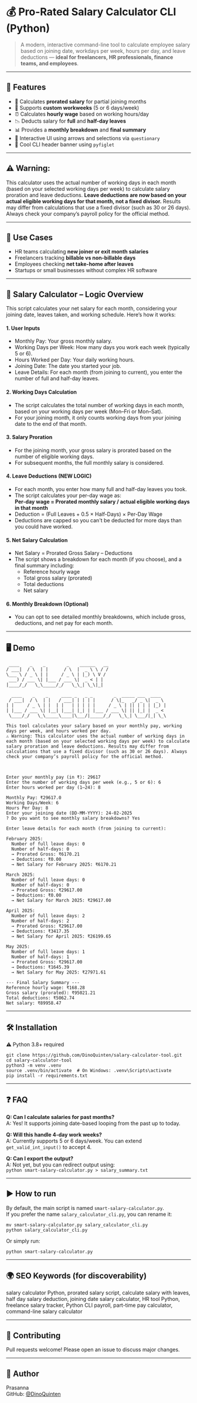 # 💰 Pro-Rated Salary Calculator CLI (Python)

> A modern, interactive command-line tool to calculate employee salary based on joining date, workdays per week, hours per day, and leave deductions — **ideal for freelancers, HR professionals, finance teams, and employees**.

---

## 🚀 Features

- 🔢 Calculates **prorated salary** for partial joining months
- 📆 Supports **custom workweeks** (5 or 6 days/week)
- ⏰ Calculates **hourly wage** based on working hours/day
- 📉 Deducts salary for **full** and **half-day leaves**
- 📊 Provides a **monthly breakdown** and **final summary**
- 💬 Interactive UI using arrows and selections via `questionary`
- 🎨 Cool CLI header banner using `pyfiglet`

---

## ⚠️ Warning:

This calculator uses the actual number of working days in each month (based on your selected working days per week) to calculate salary proration and leave deductions. **Leave deductions are now based on your actual eligible working days for that month, not a fixed divisor.** Results may differ from calculations that use a fixed divisor (such as 30 or 26 days). Always check your company’s payroll policy for the official method.

---

## 🎯 Use Cases

- HR teams calculating **new joiner or exit month salaries**
- Freelancers tracking **billable vs non-billable days**
- Employees checking **net take-home after leaves**
- Startups or small businesses without complex HR software

---

## 🧮 Salary Calculator – Logic Overview

This script calculates your net salary for each month, considering your joining date, leaves taken, and working schedule. Here’s how it works:

#### 1. User Inputs
- Monthly Pay: Your gross monthly salary.
- Working Days per Week: How many days you work each week (typically 5 or 6).
- Hours Worked per Day: Your daily working hours.
- Joining Date: The date you started your job.
- Leave Details: For each month (from joining to current), you enter the number of full and half-day leaves.

#### 2. Working Days Calculation
- The script calculates the total number of working days in each month, based on your working days per week (Mon–Fri or Mon–Sat).
- For your joining month, it only counts working days from your joining date to the end of that month.

#### 3. Salary Proration
- For the joining month, your gross salary is prorated based on the number of eligible working days.
- For subsequent months, the full monthly salary is considered.

#### 4. Leave Deductions (NEW LOGIC)
- For each month, you enter how many full and half-day leaves you took.
- The script calculates your per-day wage as:  
  **Per-day wage = Prorated monthly salary / actual eligible working days in that month**
- Deduction = (Full Leaves + 0.5 × Half-Days) × Per-Day Wage
- Deductions are capped so you can't be deducted for more days than you could have worked.

#### 5. Net Salary Calculation
- Net Salary = Prorated Gross Salary – Deductions
- The script shows a breakdown for each month (if you choose), and a final summary including:
  - Reference hourly wage
  - Total gross salary (prorated)
  - Total deductions
  - Net salary

#### 6. Monthly Breakdown (Optional)
- You can opt to see detailed monthly breakdowns, which include gross, deductions, and net pay for each month.

---

## 🖥️ Demo



```shell
 ____    _    _        _    ______   __
/ ___|  / \  | |      / \  |  _ \ \ / /
\___ \ / _ \ | |     / _ \ | |_) \ V / 
 ___) / ___ \| |___ / ___ \|  _ < | |  
|____/_/   \_\_____/_/   \_\_| \_\|_|  
                                       
  ____    _    _     ____ _   _ _        _  _____ ___  ____  
 / ___|  / \  | |   / ___| | | | |      / \|_   _/ _ \|  _ \ 
| |     / _ \ | |  | |   | | | | |     / _ \ | || | | | |_) |
| |___ / ___ \| |__| |___| |_| | |___ / ___ \| || |_| |  _ < 
 \____/_/   \_\_____\____|\___/|_____/_/   \_\_| \___/|_| \_\
                                                             
This tool calculates your salary based on your monthly pay, working days per week, and hours worked per day.
⚠️ Warning: This calculator uses the actual number of working days in each month (based on your selected working days per week) to calculate salary proration and leave deductions. Results may differ from calculations that use a fixed divisor (such as 30 or 26 days). Always check your company’s payroll policy for the official method.



Enter your monthly pay (in ₹): 29617
Enter the number of working days per week (e.g., 5 or 6): 6
Enter hours worked per day (1–24): 8

Monthly Pay: ₹29617.0
Working Days/Week: 6
Hours Per Day: 8
Enter your joining date (DD-MM-YYYY): 24-02-2025
? Do you want to see monthly salary breakdowns? Yes

Enter leave details for each month (from joining to current):

February 2025:
  Number of full leave days: 0
  Number of half-days: 0
  → Prorated Gross: ₹6170.21
  → Deductions: ₹0.00
  → Net Salary for February 2025: ₹6170.21

March 2025:
  Number of full leave days: 0
  Number of half-days: 0
  → Prorated Gross: ₹29617.00
  → Deductions: ₹0.00
  → Net Salary for March 2025: ₹29617.00

April 2025:
  Number of full leave days: 2
  Number of half-days: 2
  → Prorated Gross: ₹29617.00
  → Deductions: ₹3417.35
  → Net Salary for April 2025: ₹26199.65

May 2025:
  Number of full leave days: 1
  Number of half-days: 1
  → Prorated Gross: ₹29617.00
  → Deductions: ₹1645.39
  → Net Salary for May 2025: ₹27971.61

--- Final Salary Summary ---
Reference hourly wage: ₹168.28
Gross salary (prorated): ₹95021.21
Total deductions: ₹5062.74
Net salary: ₹89958.47
```

---

## 🛠️ Installation

⚠️ Python 3.8+ required

```shell
git clone https://github.com/DinoQuinten/salary-calculator-tool.git
cd salary-calculator-tool
python3 -m venv .venv
source .venv/bin/activate  # On Windows: .venv\Scripts\activate
pip install -r requirements.txt
```

---

## ❓ FAQ

**Q: Can I calculate salaries for past months?**  
A: Yes! It supports joining date-based looping from the past up to today.

**Q: Will this handle 4-day work weeks?**  
A: Currently supports 5 or 6 days/week. You can extend `get_valid_int_input()` to accept 4.

**Q: Can I export the output?**  
A: Not yet, but you can redirect output using:  
   `python smart-salary-calculator.py > salary_summary.txt`

---

## ▶️ How to run

By default, the main script is named `smart-salary-calculator.py`.  
If you prefer the name `salary_calculator_cli.py`, you can rename it:

```shell
mv smart-salary-calculator.py salary_calculator_cli.py
python salary_calculator_cli.py
```

Or simply run:

```shell
python smart-salary-calculator.py
```

---

## 🌍 SEO Keywords (for discoverability)

salary calculator Python, prorated salary script, calculate salary with leaves, half day salary deduction, joining date salary calculator, HR tool Python, freelance salary tracker, Python CLI payroll, part-time pay calculator, command-line salary calculator

---

## 🤝 Contributing

Pull requests welcome! Please open an issue to discuss major changes.

---

## 🙌 Author

Prasanna  
GitHub: [@DinoQuinten](https://github.com/DinoQuinten/)
